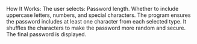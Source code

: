 How It Works:
The user selects:
Password length.
Whether to include uppercase letters, numbers, and special characters.
The program ensures the password includes at least one character from each selected type.
It shuffles the characters to make the password more random and secure.
The final password is displayed.
